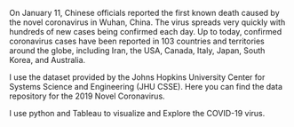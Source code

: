 On January 11, Chinese officials reported the first known death caused by the novel coronavirus in Wuhan, China. The virus spreads very quickly with hundreds of new cases being confirmed each day. Up to today, confirmed coronavirus cases have been reported in 103 countries and territories around the globe, including Iran, the USA, Canada, Italy, Japan, South Korea, and Australia.

I use the dataset provided by the Johns Hopkins University Center for Systems Science and Engineering (JHU CSSE). Here you can find the data repository for the 2019 Novel Coronavirus.

I use python and Tableau to visualize and Explore the COVID-19 virus. 
